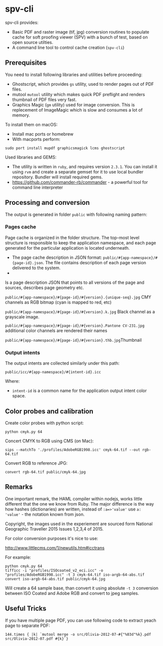 # spv-cli 

spv-cli provides:

* Basic PDF and raster image (tif, jpg) conversion routines to populate cache for soft proofing viewer (SPV) with a bunch of test, based on open source utilties.
* A command line tool to control cache creation (`spv-cli`)

## Prerequisites

You need to install following libraries and utilities before proceeding:

* Ghostscript, which provides `gs` utility, used to render pages out of PDF files.
* mutool `mutool` utility which makes quick PDF preflight and renders thumbnail of PDF files very fast.
* Graphics Magic (`gm` utility) used for image conversion. This is replecement of ImageMagic which is slow and consumes a lot of memory.

To install them on macOS:
* Install mac ports or homebrew
* With macports perform:
```
sudo port install mupdf graphicsmagick lcms ghostscript
```

Used libraries and GEMS:
* The utility is written in `ruby`, and requires version `2.3.1`. You can install it using `rvm` and create a separate gemset for it to use local bundler repository. Bundler will install required gems.  
* https://github.com/commander-rb/commander - a powerful tool for command line interpreter


## Processing and conversion

The output is generated in folder `public` with following naming pattern:

### Pages cache

Page cache is organized in the folder structure. The top-most level structure is responsible to keep the application namespace, and each page generated for the particular application is located underneath. 

* The page cache description in JSON format: `public/#{app-namespace}/#{page-id}.json`. The file contains description of each page version delivered to the system. 
* ​

Is a page description JSON that points to all versions of the page and sources, describes page geometry etc.

`public/#{app-namespace}/#{page-id}/#{version}.{unique-seq}.jpg`
CMY channels as RGB bitmap (cyan is mapped to red, etc)

`public/#{app-namespace}/#{page-id}/#{version}.k.jpg`
Black channel as a grayscale image.

`public/#{app-namespace}/#{page-id}/#{version}.Pantone CV-231.jpg` additional color channels are rendered their names

`public/#{app-namespace}/#{page-id}/#{version}.thb.jpg`Thumbnail

### Output intents

The output intents are collected similarly under this path:

`public/icc/#{app-namespace}/#{intent-id}.icc`

Where:
* `intent-id` is a common name for the application output intent color space.



## Color probes and calibration

Create color probes with python script:

```
python cmyk.py 64
```

Concert CMYK to RGB using CMS (on Mac):

```
sips --matchTo './profiles/AdobeRGB1998.icc' cmyk-64.tif --out rgb-64.tif
```

Convert RGB to reference JPG:

```
convert rgb-64.tif public/cmyk-64.jpg
```

## Remarks

One important remark, the HAML compiler within nodejs, works little different that the one we know from Ruby. The major difference is the way how hashes (dictionaries) are written, instead of `:a=>'value'` use `a: 'value'` - the notation known from json.

Copyright, the images used in the experiement are sourced form National Geographic Traveller 2015 Issues 1,2,3,4 of 2015.


For color conversion purposes it's nice to use:

http://www.littlecms.com/1/newutils.htm#icctrans


For example:
```
python cmyk.py 64
tifficc -i "profiles/ISOcoated_v2_eci.icc" -o "profiles/AdobeRGB1998.icc" -t 3 cmyk-64.tif iso-argb-64-abs.tif
convert iso-argb-64-abs.tif public/cmyk-64.jpg
```

Will create a 64 sample base, than convert it using absolute `-t 3` conversion between ISO Coated and Adobe RGB and convert to jpeg samples.

## Useful Tricks

If you have multiple page PDF, you can use following code to extract yeach page to separate PDF:

```
144.times { |k| `mutool merge -o src/Olivia-2012-07-#{"%03d"%k}.pdf src/Olivia-2012-07.pdf #{k}`}
```
